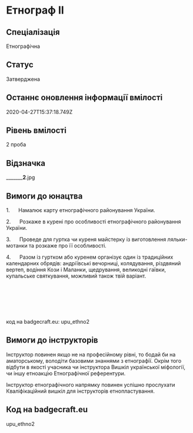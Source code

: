 # Етнограф ІІ 

## Спеціалізація

Етнографічна

## Статус

Затверджена

## Останнє оновлення інформації вмілості

2020-04-27T15:37:18.749Z

## Рівень вмілості

2 проба

## Відзначка

_________2__.jpg

## Вимоги до юнацтва

<p>1.&nbsp;&nbsp;&nbsp;&nbsp;&nbsp; Намалює карту етнографічного районування України.</p>

<p>2.&nbsp;&nbsp;&nbsp;&nbsp;&nbsp; Розкаже в курені про особливості етнографічного
районування України.&nbsp;&nbsp; </p>

<p>3.&nbsp;&nbsp;&nbsp;&nbsp;&nbsp; Проведе для гуртка чи куреня майстерку із
виготовлення ляльки-мотанки та розкаже про її особливості.&nbsp;&nbsp; </p>

<p>4.&nbsp;&nbsp;&nbsp;&nbsp;&nbsp; Разом із гуртком або куренем організує один із
традиційних календарних обрядів: андріївські вечорниці, колядування, різдвяний
вертеп, водіння Кози і Маланки, щедрування, великодні гаївки, купальське
святкування, можливий також твій варіант.</p><p><br></p><p><br></p><p><br></p><p>код на badgecraft.eu: upu_ethno2<br></p>

## Вимоги до інструкторів

<p>Інструктор повинен якщо не на професійному рівні, то бодай би на аматорському, володіти базовими знаннями з етнографії. Окрім того відбути в якості учасника чи інструктора Вишкіл української міфології, чи іншу етноакцію Етнографічної референтури.&nbsp;</p><p>Інструктор етнографічного напрямку повинен успішно прослухати Кваліфікаційний вишкіл для інструкторів етнопластування.</p>

## Код на badgecraft.eu

upu_ethno2